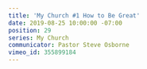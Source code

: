 ```yaml
---
title: 'My Church #1 How to Be Great'
date: 2019-08-25 10:00:00 -07:00
position: 29
series: My Church
communicator: Pastor Steve Osborne
vimeo_id: 355899184
---
```


